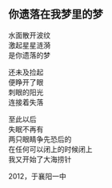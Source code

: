## 你遗落在我梦里的梦

水面散开波纹<br>
激起星星涟漪<br>
是你遗落的梦<br>

还未及捡起<br>
便睁开了眼<br>
刺眼的阳光<br>
连接着失落<br>

至此以后<br>
失眠不再有<br>
两只眼睛争先恐后的<br>
在任何可以闭上的时候闭上<br>
我又开始了大海捞针<br>

2012，于襄阳一中